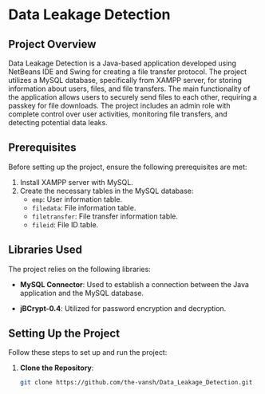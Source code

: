 # Data Leakage Detection

## Project Overview

Data Leakage Detection is a Java-based application developed using NetBeans IDE and Swing for creating a file transfer protocol. The project utilizes a MySQL database, specifically from XAMPP server, for storing information about users, files, and file transfers. The main functionality of the application allows users to securely send files to each other, requiring a passkey for file downloads. The project includes an admin role with complete control over user activities, monitoring file transfers, and detecting potential data leaks.

## Prerequisites

Before setting up the project, ensure the following prerequisites are met:

1. Install XAMPP server with MySQL.
2. Create the necessary tables in the MySQL database:
   - `emp`: User information table.
   - `filedata`: File information table.
   - `filetransfer`: File transfer information table.
   - `fileid`: File ID table.

## Libraries Used

The project relies on the following libraries:

- **MySQL Connector**: Used to establish a connection between the Java application and the MySQL database.

- **jBCrypt-0.4**: Utilized for password encryption and decryption.

## Setting Up the Project

Follow these steps to set up and run the project:

1. **Clone the Repository**:

   ```bash
   git clone https://github.com/the-vansh/Data_Leakage_Detection.git
